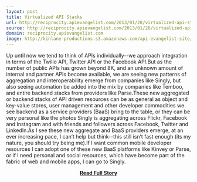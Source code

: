 ```yaml
---
layout: post
title: Virtualized API Stacks
url: http://reciprocity.apievangelist.com/2013/01/28/virtualized-api-stacks/
source: http://reciprocity.apievangelist.com/2013/01/28/virtualized-api-stacks/
domain: reciprocity.apievangelist.com
image: http://kinlane-productions.s3.amazonaws.com/api-evangelist-site/blog/Virtualized-API-Stacks.png
---
```


<p>Up until now we tend to think of APIs individually--we approach integration in terms of the Twilio API, Twitter API or the Facebook API.But as the number of public APIs has grown beyond 8K, and an unknown amount of internal and partner APIs become available, we are seeing new patterns of aggregation and interoperability emerge from companies like Singly, but also seeing automation be added into the mix by companies like Temboo, and entire backend stacks from providers like Parse.These new aggregated or backend stacks of API driven resources can be as general as object and key-value stores, user management and other developer commodities we see backend as a service providers (BaaS) bring to the table, or they can be very personal like the photos Singly is aggregating across Flickr, Facebook and Instagram and with friends and followers across Facebook, Twitter and LinkedIn.As I see these new aggregate and BaaS providers emerge, at an ever increasing pace, I can’t help but think--this still isn’t fast enough (its my nature, you should try being me).If I want common mobile developer resources I can adopt one of these new BaaS platforms like Kinvey or Parse, or if I need personal and social resources, which have become part of the fabric of web and mobile apps, I can go to Singly.</p>
<center><p><a href="http://reciprocity.apievangelist.com/2013/01/28/virtualized-api-stacks/" style='padding:25px; font-sze:18px; font-weight: bold;'>Read Full Story</a></p></center>
